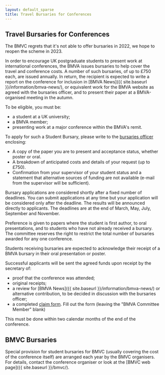 ```yaml
---
layout: default_sparse
title: Travel Bursaries for Conferences
---
```


## Travel Bursaries for Conferences

The BMVC regrets that it's not able to offer bursaries in 2022, we hope to reopen the scheme in 2023.  

In order to encourage UK postgraduate students to present work at
international conferences, the BMVA issues bursaries to help cover the travel
and conference costs. A number of such bursaries, of up to £750 each, are
issued annually. In return, the recipient is expected to write a report on the
conference for inclusion in [BMVA News]({{ site.baseurl }}/information/bmva-news/), or equivalent work
for the BMVA website as agreed with the bursaries officer, and to present
their paper at a BMVA-organised meeting in the autumn.

To be eligible, you must be:

+ a student at a UK university;
+ a BMVA member;
+ presenting work at a major conference within the BMVA's remit.

To apply for such a Student Bursary, please write to the [bursaries officer](mailto:bursaries@bmva.org) enclosing:

+ A copy of the paper you are to present and acceptance status, whether poster
  or oral.
+ A breakdown of anticipated costs and details of your request (up to £750).
+ Confirmation from your supervisor of your student status and a statement
  that alternative sources of funding are not available (e-mail from the
  supervisor will be sufficient).

Bursary applications are considered shortly after a fixed number of deadlines.
You can submit applications at any time but your application will be
considered only after the deadline. The results will be announced directly to
applicants.  The deadlines are at the end of March, May, July, September and
November.

Preference is given to papers where the student is first author, to oral
presentations, and to students who have not already received a bursary. The
committee reserves the right to restrict the total number of bursaries awarded
for any one conference.

Students receiving bursaries are expected to acknowledge their receipt of a
BMVA bursary in their oral presentation or poster.

Successful applicants will be sent the agreed funds upon receipt by the
secretary of:

+ proof that the conference was attended;
+ original receipts;
+ a review for [BMVA News]({{ site.baseurl }}/information/bmva-news/) or alternative contribution, to be decided in
  discussion with the bursaries officer;
+ a completed
  [claim form](http://breckon.eu/toby/bmva/expenses-claim.pdf). Fill out the
  form (leaving the "BMVA Committee Member" blank)

This must be done within two calendar months of the end of the conference.

## BMVC Bursaries

Special provision for student bursaries for BMVC (usually covering the cost of
the conference itself) are arranged each year by the BMVC organisers. For
details, contact the conference organiser or look at the
[BMVC web page]({{ site.baseurl }}/bmvc/).






